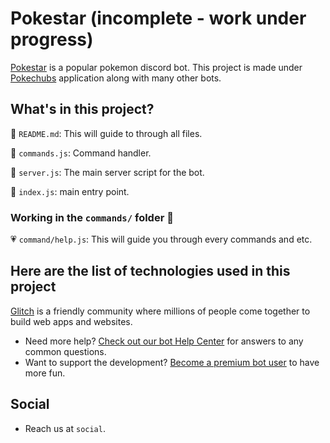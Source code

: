 # Pokestar (incomplete - work under progress)

[Pokestar](https://pokestar.com) is a popular pokemon discord bot. This project is made under [Pokechubs](https://www.pokechubs.io/) application along with many other bots.

## What's in this project?

🤍 `README.md`: This will guide to through all files.

💛 `commands.js`: Command handler.

💜 `server.js`: The main server script for the bot.

🤎 `index.js`: main entry point.

### Working in the `commands/` folder 📁

💗 `command/help.js`: This will guide you through every commands and etc.

## Here are the list of technologies used in this project

[Glitch](https://glitch.com) is a friendly community where millions of people come together to build web apps and websites.

- Need more help? [Check out our bot Help Center](https://help.pokestar.com/help) for answers to any common questions.
- Want to support the development? [Become a premium bot user](https://pokestar.com/pricing) to have more fun.

## Social

- Reach us at `social`.
